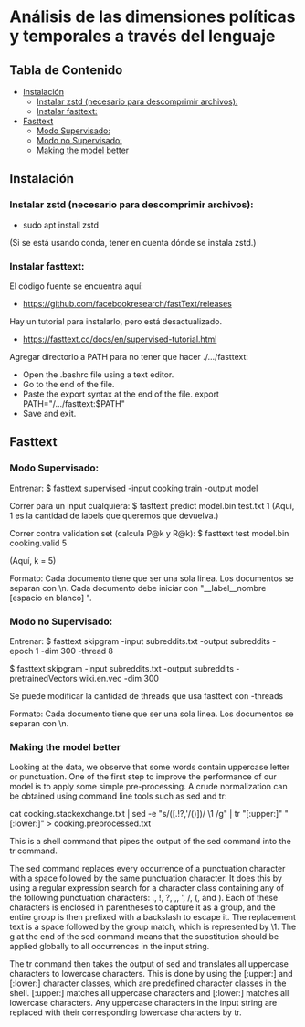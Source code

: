 # Análisis de las dimensiones políticas y temporales a través del lenguaje 

## Tabla de Contenido

- [Instalación](#instalación)
  - [Instalar zstd (necesario para descomprimir archivos):](#instalar-zstd-necesario-para-descomprimir-archivos)
  - [Instalar fasttext:](#instalar-fasttext)
- [Fasttext](#fasttext)
  - [Modo Supervisado:](#modo-supervisado)
  - [Modo no Supervisado:](#modo-no-supervisado)
  - [Making the model better](#making-the-model-better)


## Instalación
### Instalar zstd (necesario para descomprimir archivos):

- sudo apt install zstd

(Si se está usando conda, tener en cuenta dónde se instala zstd.)

### Instalar fasttext:

El código fuente se encuentra aquí:
- https://github.com/facebookresearch/fastText/releases

Hay un tutorial para instalarlo, pero está desactualizado.
- https://fasttext.cc/docs/en/supervised-tutorial.html

Agregar directorio a PATH para no tener que hacer ./.../fasttext:

- Open the .bashrc file using a text editor.
- Go to the end of the file.
- Paste the export syntax at the end of the file. 
        export PATH="/.../fasttext:$PATH"
- Save and exit.

## Fasttext

### Modo Supervisado:

Entrenar: 
$ fasttext supervised -input cooking.train -output model

Correr para un input cualquiera:
$ fasttext predict model.bin test.txt 1
(Aquí, 1 es la cantidad de labels que queremos que devuelva.)

Correr contra validation set (calcula P@k y R@k):
$ fasttext test model.bin cooking.valid 5

(Aquí, k = 5)

Formato:
Cada documento tiene que ser una sola linea. Los documentos se separan con \n. Cada documento debe iniciar con "__label__nombre [espacio en blanco] ".


### Modo no Supervisado:

Entrenar: 
$ fasttext skipgram -input subreddits.txt -output subreddits -epoch 1 -dim 300 -thread 8

$ fasttext skipgram -input subreddits.txt -output subreddits -pretrainedVectors wiki.en.vec -dim 300


Se puede modificar la cantidad de threads que usa fasttext con -threads

Formato:
Cada documento tiene que ser una sola linea. Los documentos se separan con \n.


### Making the model better

Looking at the data, we observe that some words contain uppercase letter or punctuation. One of the first step to improve the performance of our model is to apply some simple pre-processing. A crude normalization can be obtained using command line tools such as sed and tr:

cat cooking.stackexchange.txt | sed -e "s/\([.\!?,'/()]\)/ \1 /g" | tr "[:upper:]" "[:lower:]" > cooking.preprocessed.txt

This is a shell command that pipes the output of the sed command into the tr command.

The sed command replaces every occurrence of a punctuation character with a space followed by the same punctuation character. It does this by using a regular expression search for a character class containing any of the following punctuation characters: ., !, ?, ,, ', /, (, and ). Each of these characters is enclosed in parentheses to capture it as a group, and the entire group is then prefixed with a backslash to escape it. The replacement text is a space followed by the group match, which is represented by \1. The g at the end of the sed command means that the substitution should be applied globally to all occurrences in the input string.

The tr command then takes the output of sed and translates all uppercase characters to lowercase characters. This is done by using the [:upper:] and [:lower:] character classes, which are predefined character classes in the shell. [:upper:] matches all uppercase characters and [:lower:] matches all lowercase characters. Any uppercase characters in the input string are replaced with their corresponding lowercase characters by tr.

